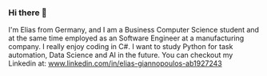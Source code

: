 ### Hi there 👋

I'm Elias from Germany, and I am a Business Computer Science student and at the same time employed as an Software Engineer at a manufacturing company. I really enjoy coding in C#. I want to study Python for task automation, Data Science and AI in the future. You can checkout my Linkedin at: www.linkedin.com/in/elias-giannopoulos-ab1927243
